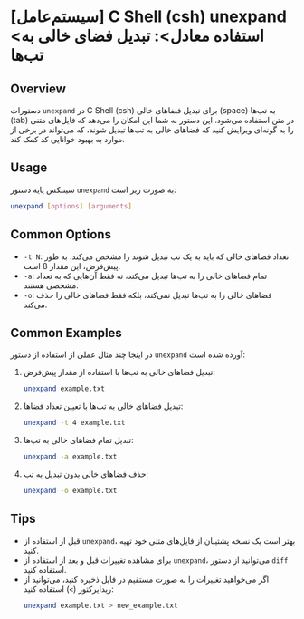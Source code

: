 # [سیستم‌عامل] C Shell (csh) unexpand <استفاده معادل>: تبدیل فضای خالی به تب‌ها

## Overview
دستورات `unexpand` در C Shell (csh) برای تبدیل فضاهای خالی (space) به تب‌ها (tab) در متن استفاده می‌شود. این دستور به شما این امکان را می‌دهد که فایل‌های متنی را به گونه‌ای ویرایش کنید که فضاهای خالی به تب‌ها تبدیل شوند، که می‌تواند در برخی از موارد به بهبود خوانایی کد کمک کند.

## Usage
سینتکس پایه دستور `unexpand` به صورت زیر است:

```bash
unexpand [options] [arguments]
```

## Common Options
- `-t N`: تعداد فضاهای خالی که باید به یک تب تبدیل شوند را مشخص می‌کند. به طور پیش‌فرض، این مقدار 8 است.
- `-a`: تمام فضاهای خالی را به تب‌ها تبدیل می‌کند، نه فقط آن‌هایی که به تعداد مشخصی هستند.
- `-o`: فضاهای خالی را به تب‌ها تبدیل نمی‌کند، بلکه فقط فضاهای خالی را حذف می‌کند.

## Common Examples
در اینجا چند مثال عملی از استفاده از دستور `unexpand` آورده شده است:

1. تبدیل فضاهای خالی به تب‌ها با استفاده از مقدار پیش‌فرض:
   ```bash
   unexpand example.txt
   ```

2. تبدیل فضاهای خالی به تب‌ها با تعیین تعداد فضاها:
   ```bash
   unexpand -t 4 example.txt
   ```

3. تبدیل تمام فضاهای خالی به تب‌ها:
   ```bash
   unexpand -a example.txt
   ```

4. حذف فضاهای خالی بدون تبدیل به تب:
   ```bash
   unexpand -o example.txt
   ```

## Tips
- قبل از استفاده از `unexpand`، بهتر است یک نسخه پشتیبان از فایل‌های متنی خود تهیه کنید.
- برای مشاهده تغییرات قبل و بعد از استفاده از `unexpand`، می‌توانید از دستور `diff` استفاده کنید.
- اگر می‌خواهید تغییرات را به صورت مستقیم در فایل ذخیره کنید، می‌توانید از ریدایرکتور (`>`) استفاده کنید:
  ```bash
  unexpand example.txt > new_example.txt
  ```